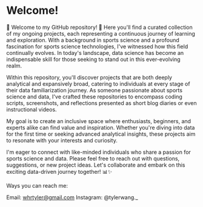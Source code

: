 # Welcome!

🎉 Welcome to my GitHub repository! 🚀 Here you'll find a curated collection of my ongoing projects, each representing a continuous journey of learning and exploration. With a background in sports science and a profound fascination for sports science technologies, I've witnessed how this field continually evolves. In today's landscape, data science has become an indispensable skill for those seeking to stand out in this ever-evolving realm.

Within this repository, you'll discover projects that are both deeply analytical and expansively broad, catering to individuals at every stage of their data familiarization journey. As someone passionate about sports science and data, I've crafted these repositories to encompass coding scripts, screenshots, and reflections presented as short blog diaries or even instructional videos.

My goal is to create an inclusive space where enthusiasts, beginners, and experts alike can find value and inspiration. Whether you're diving into data for the first time or seeking advanced analytical insights, these projects aim to resonate with your interests and curiosity.

I'm eager to connect with like-minded individuals who share a passion for sports science and data. Please feel free to reach out with questions, suggestions, or new project ideas. Let's collaborate and embark on this exciting data-driven journey together! 📊✨

Ways you can reach me:

Email: whrtyler@gmail.com
Instagram: @tylerwang._
